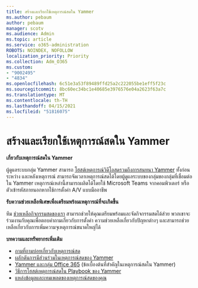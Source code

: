 ```yaml
---
title: สร้างและเรียกใช้เหตุการณ์สดใน Yammer
ms.author: pebaum
author: pebaum
manager: scotv
ms.audience: Admin
ms.topic: article
ms.service: o365-administration
ROBOTS: NOINDEX, NOFOLLOW
localization_priority: Priority
ms.collection: Adm_O365
ms.custom:
- "9002495"
- "4834"
ms.openlocfilehash: 6c51e3a53f89489ffd25a2c222055be1eff5f23c
ms.sourcegitcommit: 8bc60ec34bc1e40685e3976576e04a2623f63a7c
ms.translationtype: MT
ms.contentlocale: th-TH
ms.lasthandoff: 04/15/2021
ms.locfileid: "51816075"
---
```

# <a name="create-and-run-live-events-in-yammer"></a>สร้างและเรียกใช้เหตุการณ์สดใน Yammer

**เกี่ยวกับเหตุการณ์สดใน Yammer**

ผู้ดูแลระบบกลุ่ม Yammer สามารถ [โฮสต์เหตุการณ์วิดีโอสดรวมถึงการสนทนา Yammer](https://docs.microsoft.com/yammer/manage-yammer-groups/yammer-live-events) ทั้งก่อน ระหว่าง และหลังเหตุการณ์ สามารถจัดเวลาเหตุการณ์สดได้โดยผู้ดูแลระบบของกลุ่มของกลุ่มที่เชื่อมต่อใน Yammer เหตุการณ์เหล่านี้สามารถผลิตได้โดยใช้ Microsoft Teams จากคอมพิวเตอร์ หรือตัวเข้ารหัสภายนอกหากใช้การตั้งค่า A/V แบบมืออาชีพ

**รับความช่วยเหลือพิเศษเพื่อเตรียมพร้อมเหตุการณ์ที่จะเกิดขึ้น**

ทีม [ช่วยเหลือกิจกรรมสดของเรา](https://aka.ms/AA87gbh) สามารถช่วยให้คุณเตรียมพร้อมและจัดกิจกรรมสดได้ส่วย พวกเขาจะร่วมงานกับคุณเพื่อตอบคําถามเกี่ยวกับการตั้งค่า ความช่วยเหลือเกี่ยวกับปัญหาต่างๆ และสามารถช่วยเหลือเกี่ยวกับการเพิ่มความจุเหตุการณ์ขนาดใหญ่ได้

**บทความและทรัพยากรเพิ่มเติม**

- [ถามที่ถามบ่อยเกี่ยวกับเหตุการณ์สด](https://support.office.com/article/43bbd59d-a734-4c8f-923d-6a239d137d34)
- [ผลักดันการมีส่วนร่วมในเหตุการณ์สดของ Yammer](https://support.office.com/article/drive-engagement-in-a-yammer-live-event-c0244ad8-6dcb-419c-add9-2e4a00543412?ui=en-US&rs=en-US&ad=US)
- [Yammer และกลุ่ม Office 365](https://docs.microsoft.com/yammer/manage-yammer-groups/yammer-and-office-365-groups) (ข้อเบื้องต้นที่สําคัญในเหตุการณ์สดใน Yammer)
- [วิธีการโฮสต์เหตุการณ์สดใน Playbook ของ Yammer](https://aka.ms/LiveEventsinYammerplaybook)
- [แหล่งข้อมูลและเทมเพลตของเหตุการณ์สดของคุณ](https://aka.ms/LiveEventYammerTemplates)
